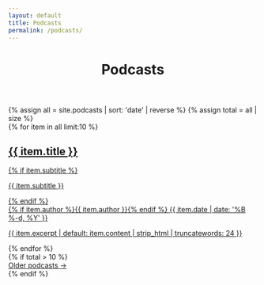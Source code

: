 ```yaml
---
layout: default
title: Podcasts
permalink: /podcasts/
---
```

<main id="site-main" class="site-main site-container">
  <header class="page-header">
    <div class="page-title-stack page-title-bg" data-title="Podcasts">
      <h1 class="page-title">Podcasts</h1>
    </div>
  </header>
  {% assign all = site.podcasts | sort: 'date' | reverse %}
  {% assign total = all | size %}
  <div class="reviews-list">
    {% for item in all limit:10 %}
      <a class="review-row card-frame" href="{{ item.url | relative_url }}">
        <div class="review-row-inner">
          <h2 class="review-row-title">{{ item.title }}</h2>
          {% if item.subtitle %}<p class="review-row-sub">{{ item.subtitle }}</p>{% endif %}
          <div class="review-row-meta">
            {% if item.author %}<span class="review-row-author">{{ item.author }}</span>{% endif %}
            <time class="review-row-date" datetime="{{ item.date | date: '%Y-%m-%d' }}">{{ item.date | date: '%B %-d, %Y' }}</time>
          </div>
          <p class="review-row-excerpt">{{ item.excerpt | default: item.content | strip_html | truncatewords: 24 }}</p>
        </div>
      </a>
    {% endfor %}
  </div>
  {% if total > 10 %}
  <nav class="pager">
    <a class="pager-next" href="{{ '/podcasts/page/2/' | relative_url }}">Older podcasts →</a>
  </nav>
  {% endif %}
</main>

